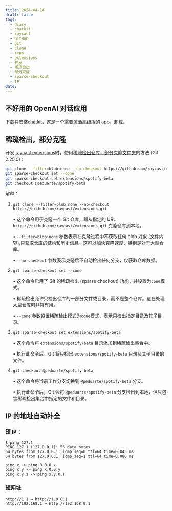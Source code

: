 ```yaml
---
title: 2024-04-14
draft: false
tags:
  - diary
  - chatkit
  - raycast
  - GitHub
  - git
  - clone
  - repo
  - extensions
  - 开发
  - 稀疏检出
  - 部分克隆
  - sparse-checkout
  - IP
date:
---
```


## 不好用的 OpenAI 对话应用

下载并安装[chatkit](https://chatkit.app)，这是一个需要激活高级版的 app，卸载。

## 稀疏检出，部分克隆

开发 [raycast extensions](https://github.com/raycast/extensions)时，使用[稀疏检出仓库，部分克隆文件夹](https://github.blog/2020-01-17-bring-your-monorepo-down-to-size-with-sparse-checkout/)的方法 (Git 2.25.0)：

```bash
git clone --filter=blob:none --no-checkout https://github.com/raycast/extensions.git
git sparse-checkout set --cone
git sparse-checkout set extensions/spotify-beta
git checkout @peduarte/spotify-beta
```

解释：

1. `git clone --filter=blob:none --no-checkout https://github.com/raycast/extensions.git`

   • 这个命令用于克隆一个 Git 仓库，即从指定的 URL `https://github.com/raycast/extensions.git` 克隆仓库到本地。

   • `--filter=blob:none` 参数表示在克隆过程中不获取任何 blob 对象 (文件内容),只获取仓库的结构和历史信息。这可以加快克隆速度，特别是对于大型仓库。

   • `--no-checkout` 参数表示克隆后不自动检出任何分支，仅获取仓库数据。

2. `git sparse-checkout set --cone`

   • 这个命令启用了 Git 的稀疏检出 (sparse checkout) 功能，并设置为`cone`模式。

   • 稀疏检出允许只检出仓库的一部分文件或目录，而不是整个仓库。这在处理大型仓库时非常有用。

   • `--cone` 参数设置稀疏检出模式为`cone`模式，表示只检出指定目录及其子目录。

3. `git sparse-checkout set extensions/spotify-beta`

   • 这个命令将 `extensions/spotify-beta` 目录添加到稀疏检出集合中。

   • 执行此命令后，Git 将只检出 `extensions/spotify-beta` 目录及其子目录的文件。

4. `git checkout @peduarte/spotify-beta`

   • 这个命令将当前工作分支切换到 `@peduarte/spotify-beta` 分支。

   • 执行此命令后，Git 会将 `@peduarte/spotify-beta` 分支检出到本地，但只包含稀疏检出集合中指定的文件和目录。

## IP 的地址自动补全

### 短 IP：

```
$ ping 127.1
PING 127.1 (127.0.0.1): 56 data bytes
64 bytes from 127.0.0.1: icmp_seq=0 ttl=64 time=0.043 ms
64 bytes from 127.0.0.1: icmp_seq=1 ttl=64 time=0.080 ms

ping x -> ping 0.0.0.x
ping x.y -> ping x.0.0.y
ping x.y.z -> ping x.y.0.z
```

### 短网址

```
http://1.1 → http://1.0.0.1
http://192.168.1 → http://192.168.0.1
```
